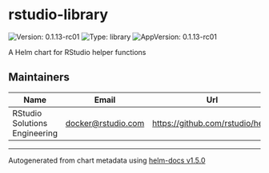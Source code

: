 # rstudio-library

![Version: 0.1.13-rc01](https://img.shields.io/badge/Version-0.1.13--rc01-informational?style=flat-square) ![Type: library](https://img.shields.io/badge/Type-library-informational?style=flat-square) ![AppVersion: 0.1.13-rc01](https://img.shields.io/badge/AppVersion-0.1.13--rc01-informational?style=flat-square)

A Helm chart for RStudio helper functions

## Maintainers

| Name | Email | Url |
| ---- | ------ | --- |
| RStudio Solutions Engineering | docker@rstudio.com | https://github.com/rstudio/helm |

----------------------------------------------
Autogenerated from chart metadata using [helm-docs v1.5.0](https://github.com/norwoodj/helm-docs/releases/v1.5.0)
